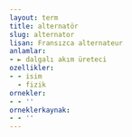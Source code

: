 ```yaml
---
layout: term
title: alternatör
slug: alternator
lisan: Fransızca alternateur
anlamlar:
- ► dalgalı akım üreteci
ozellikler:
- - isim
  - fizik
ornekler:
- - ''
orneklerkaynak:
- - ''
---
```

